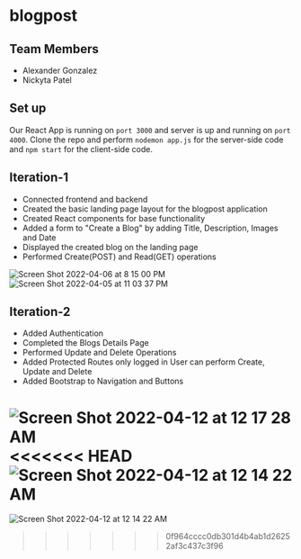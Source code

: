 # blogpost

## Team Members
  - Alexander Gonzalez
  - Nickyta Patel

## Set up

Our React App is running on ```port 3000``` and server is up and running on ```port 4000```. Clone the repo and perform ```nodemon app.js``` for the server-side code and ```npm start``` for the client-side code.

## Iteration-1

- Connected frontend and backend
- Created the basic landing page layout for the blogpost application
- Created React components for base functionality
- Added a form to "Create a Blog" by adding Title, Description, Images and Date
- Displayed the created blog on the landing page
- Performed Create(POST) and Read(GET) operations

![Screen Shot 2022-04-06 at 8 15 00 PM](https://user-images.githubusercontent.com/25631469/162114286-89cf5371-b07e-4564-8b56-4b02d3ce75a6.png)
![Screen Shot 2022-04-05 at 11 03 37 PM](https://user-images.githubusercontent.com/25631469/161906170-4bd1978c-c56b-4252-b518-14be0aad6246.png)

## Iteration-2

- Added Authentication
- Completed the Blogs Details Page
- Performed Update and Delete Operations
- Added Protected Routes only logged in User can perform Create, Update and Delete
- Added Bootstrap to Navigation and Buttons

![Screen Shot 2022-04-12 at 12 17 28 AM](https://user-images.githubusercontent.com/25631469/162903031-ce8cddec-825c-48fd-ae4f-180b66049210.png)
<<<<<<< HEAD
![Screen Shot 2022-04-12 at 12 14 22 AM](https://user-images.githubusercontent.com/25631469/162903065-047cce43-8ba6-4ef2-b882-acf3efdd6d5a.png)
=======
![Screen Shot 2022-04-12 at 12 14 22 AM](https://user-images.githubusercontent.com/25631469/162903065-047cce43-8ba6-4ef2-b882-acf3efdd6d5a.png)



>>>>>>> 0f964cccc0db301d4b4ab1d26252af3c437c3f96
